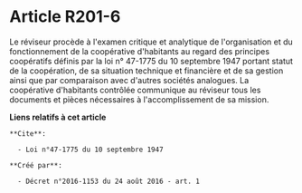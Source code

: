 # Article R201-6

Le réviseur procède à l'examen critique et analytique de l'organisation et du fonctionnement de la coopérative d'habitants au
regard des principes coopératifs définis par la loi n° 47-1775 du 10 septembre 1947 portant statut de la coopération, de sa
situation technique et financière et de sa gestion ainsi que par comparaison avec d'autres sociétés analogues. La coopérative
d'habitants contrôlée communique au réviseur tous les documents et pièces nécessaires à l'accomplissement de sa mission.

**Liens relatifs à cet article**

	**Cite**:

	  - Loi n°47-1775 du 10 septembre 1947

	**Créé par**:

	  - Décret n°2016-1153 du 24 août 2016 - art. 1
